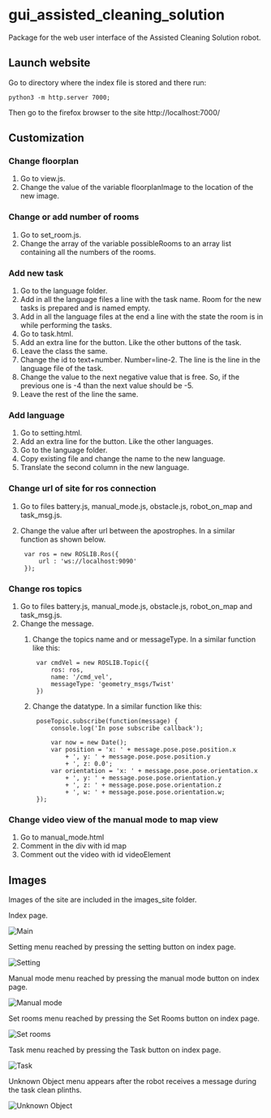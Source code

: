 # gui_assisted_cleaning_solution 

Package for the web user interface of the Assisted Cleaning Solution robot.

## Launch website 

Go to directory where the index file is stored and there run:

    python3 -m http.server 7000;

Then go to the firefox browser to the site http://localhost:7000/

## Customization

### Change floorplan 

1. Go to view.js. 
2. Change the value of the variable floorplanImage to the location of the new image.

### Change or add number of rooms

1. Go to set_room.js. 
2. Change the array of the variable possibleRooms to an array list containing all the numbers of the rooms.

### Add new task
1. Go to the language folder.
2. Add in all the language files a line with the task name. Room for the new tasks is prepared and is named empty.
3. Add in all the language files at the end a line with the state the room is in while performing the tasks.
4. Go to task.html.
5. Add an extra line for the button. Like the other buttons of the task.
6. Leave the class the same.
7. Change the id to text+number. Number=line-2. The line is the line in the language file of the task.
8. Change the value to the next negative value that is free. So, if the previous one is -4 than the next value should be -5.
9. Leave the rest of the line the same.

### Add language

1. Go to setting.html.
2. Add an extra line for the button. Like the other languages. 
3. Go to the language folder.
4. Copy existing file and change the name to the new language.
5. Translate the second column in the new language.

### Change url of site for ros connection

1. Go to files battery.js, manual_mode.js, obstacle.js, robot_on_map and task_msg.js.
2. Change the value after url between the apostrophes. In a similar function as shown below. 

        var ros = new ROSLIB.Ros({
            url : 'ws://localhost:9090'
        });


### Change ros topics

1. Go to files battery.js, manual_mode.js, obstacle.js, robot_on_map and task_msg.js.
2. Change the message.
    1. Change the topics name and or messageType. In a similar function like this:

            var cmdVel = new ROSLIB.Topic({
                ros: ros,
                name: '/cmd_vel',
                messageType: 'geometry_msgs/Twist'
            })
    2. Change the datatype. In a similar function like this:

            poseTopic.subscribe(function(message) {
                console.log('In pose subscribe callback');

                var now = new Date();
                var position = 'x: ' + message.pose.pose.position.x
                    + ', y: ' + message.pose.pose.position.y
                    + ', z: 0.0';
                var orientation = 'x: ' + message.pose.pose.orientation.x
                    + ', y: ' + message.pose.pose.orientation.y
                    + ', z: ' + message.pose.pose.orientation.z
                    + ', w: ' + message.pose.pose.orientation.w;
            });

### Change video view of the manual mode to map view

1. Go to manual_mode.html
2. Comment in the div with id map
3. Comment out the video with id videoElement

## Images

Images of the site are included in the images_site folder.

Index page.

![Main](images_site/Main.png)

Setting menu reached by pressing the setting button on index page.

![Setting](images_site/Setting.png)

Manual mode menu reached by pressing the manual mode button on index page.

![Manual mode](images_site/Manual_Mode.png)

Set rooms menu reached by pressing the Set Rooms button on index page.

![Set rooms](images_site/Set_Room.png)

Task menu reached by pressing the Task button on index page.

![Task](images_site/Task.png)

Unknown Object menu appears after the robot receives a message during the task clean plinths.

![Unknown Object](images_site/Unknown_Object.png)
